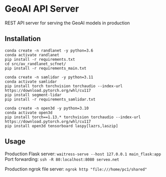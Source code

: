 # GeoAI API Server
REST API server for serving the GeoAI models in production

## Installation
```
conda create -n randlanet -y python=3.6
conda activate randlanet
pip install -r requirements.txt
cd src/av_randlanet_scfnet/
pip install -r requirements_main.txt
```

```
conda create -n samlidar -y python=3.11
conda activate samlidar
pip install torch torchvision torchaudio --index-url https://download.pytorch.org/whl/cu117
pip install segment-lidar
pip install -r requirements_samlidar.txt
```

```
conda create -n open3d -y python=3.10
conda activate open3d
pip install torch==1.13.* torchvision torchaudio --index-url https://download.pytorch.org/whl/cu117
pip install open3d tensorboard laspy[lazrs,laszip]
```

## Usage
Production Flask server: `waitress-serve --host 127.0.0.1 main_flask:app`
Port forwarding: `ssh -R 80:localhost:8080 serveo.net`

Production ngrok file server: `ngrok http "file:///home/pc1/shared"`


